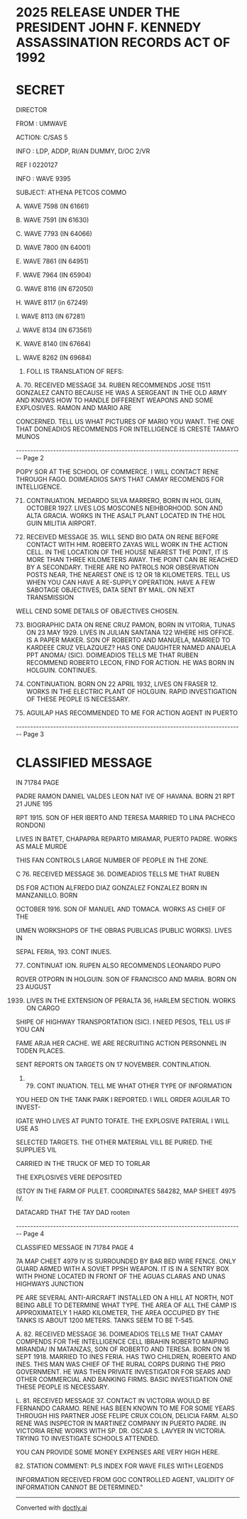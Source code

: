 # 2025 RELEASE UNDER THE PRESIDENT JOHN F. KENNEDY ASSASSINATION RECORDS ACT OF 1992

# SECRET

DIRECTOR

FROM : UMWAVE

ACTION: C/SAS 5

INFO : LDP, ADDP, RI/AN DUMMY, D/OC 2/VR

REF I 0220127

INFO : WAVE 9395

SUBJECT: ATHENA PETCOS COMMO

A. WAVE 7598 (IN 61661)

B. WAVE 7591 (IN 61630)

C. WAVE 7793 (IN 64066)

D. WAVE 7800 (IN 64001)

E. WAVE 7861 (IN 64951)

F. WAVE 7964 (IN 65904)

G. WAVE 8116 (IN 672050)

H. WAVE 8117 (in 67249)

I. WAVE 8113 (IN 67281)

J. WAVE 8134 (IN 673561)

K. WAVE 8140 (IN 67664)

L. WAVE 8262 (IN 69684)

1. FOLL IS TRANSLATION OF REFS:

A. 70. RECEIVED MESSAGE 34. RUBEN RECOMMENDS JOSE 11511 GONZALEZ CANTO BECAUSE HE WAS A SERGEANT IN THE OLD ARMY AND KNOWS HOW TO HANDLE DIFFERENT WEAPONS AND SOME EXPLOSIVES. RAMON AND MARIO ARE

CONCERNED. TELL US WHAT PICTURES OF MARIO YOU WANT. THE ONE THAT DONEADIOS RECOMMENDS FOR INTELLIGENCE IS CRESTE TAMAYO MUNOS


-------------------------------------------------------------------------------- Page 2

POPY SOR AT THE SCHOOL OF COMMERCE. I WILL CONTACT RENE THROUGH FAGO.
DOIMEADIOS SAYS THAT CAMAY RECOMENDS FOR INTELLIGENCE.

71. CONTINUATION. MEDARDO SILVA MARRERO, BORN IN HOL GUIN, OCTOBER 1927. LIVES LOS MOSCONES NEIHBORHOOD. SON AND ALTA GRACIA. WORKS IN THE ASALT PLANT LOCATED IN THE HOL GUIN MILITIA AIRPORT.

72. RECEIVED MESSAGE 35. WILL SEND BIO DATA ON RENE BEFORE CONTACT WITH HIM. ROBERTO ZAYAS WILL WORK IN THE ACTION CELL. IN THE LOCATION OF THE HOUSE NEAREST THE POINT, IT IS MORE THAN THREE KILOMETERS AWAY. THE POINT CAN BE REACHED BY A SECONDARY. THERE ARE NO PATROLS NOR OBSERVATION POSTS NEAR, THE NEAREST ONE IS 12 OR 18 KILOMETERS. TELL US WHEN YOU CAN HAVE A RE-SUPPLY OPERATION. HAVE A FEW SABOTAGE OBJECTIVES, DATA SENT BY MAIL. ON NEXT TRANSMISSION

WELL CEND SOME DETAILS OF OBJECTIVES CHOSEN.

73. BIOGRAPHIC DATA ON RENE CRUZ PAMON, BORN IN VITORIA, TUNAS ON 23 MAY 1929. LIVES IN JULIAN SANTANA 122 WHERE HIS OFFICE. IS A PAPER MAKER. SON OF ROBERTO AND MANUELA, MARRIED TO KARDEEE CRUZ VELAZQUEZ? HAS ONE DAUGHTER NAMED ANAUELA PPT ANOMA/ (SIC). DOIMEADIOS TELLS ME THAT RUBEN RECOMMEND ROBERTO LECON, FIND FOR ACTION. HE WAS BORN IN HOLGUIN. CONTINUES.

74. CONTINUATION. BORN ON 22 APRIL 1932, LIVES ON FRASER 12. WORKS IN THE ELECTRIC PLANT OF HOLGUIN. RAPID INVESTIGATION OF THESE PEOPLE IS NECESSARY.

75. AGUILAP HAS RECOMMENDED TO ME FOR ACTION AGENT IN PUERTO


-------------------------------------------------------------------------------- Page 3

# CLASSIFIED MESSAGE

IN 71784 PAGE

PADRE RAMON DANIEL VALDES LEON NAT IVE OF HAVANA. BORN 21 RPT 21 JUNE 195

RPT 1915. SON OF HER IBERTO AND TERESA MARRIED TO LINA PACHECO RONDON)

LIVES IN BATET, CHAPAPRA REPARTO MIRAMAR, PUERTO PADRE. WORKS AS MALE MURDE

THIS FAN CONTROLS LARGE NUMBER OF PEOPLE IN THE ZONE.

C 76. RECEIVED MESSAGE 36. DOIMEADIOS TELLS ME THAT RUBEN

DS FOR ACTION ALFREDO DIAZ GONZALEZ FONZALEZ BORN IN MANZANILLO. BORN

OCTOBER 1916. SON OF MANUEL AND TOMACA. WORKS AS CHIEF OF THE

UIMEN WORKSHOPS OF THE OBRAS PUBLICAS (PUBLIC WORKS). LIVES IN

SEPAL FERIA, 193. CONT INUES.

77. CONTINUAT ION. RUPEN ALSO RECOMMENDS LEONARDO PUPO

ROVER OTPORN IN HOLGUIN. SON OF FRANCISCO AND MARIA. BORN ON 23 AUGUST

1939. LIVES IN THE EXTENSION OF PERALTA 36, HARLEM SECTION. WORKS ON CARGO

SHIPE OF HIGHWAY TRANSPORTATION (SIC). I NEED PESOS, TELL US IF YOU CAN

FAME ARJA HER CACHE. WE ARE RECRUITING ACTION PERSONNEL IN TODEN PLACES.

SENT REPORTS ON TARGETS ON 17 NOVEMBER. CONTINLATION.

1. 79. CONT INUATION. TELL ME WHAT OTHER TYPE OF INFORMATION

YOU HEED ON THE TANK PARK I REPORTED. I WILL ORDER AGUILAR TO INVEST-

IGATE WHO LIVES AT PUNTO TOFATE. THE EXPLOSIVE PATERIAL I WILL USE AS

SELECTED TARGETS. THE OTHER MATERIAL VILL BE PURIED. THE SUPPLIES VIL

CARRIED IN THE TRUCK OF MED TO TORLAR

THE EXPLOSIVES VERE DEPOSITED

(STOY IN THE FARM OF PULET. COORDINATES 584282, MAP SHEET 4975 IV.

DATACARD THAT THE TAY DAD rooten


-------------------------------------------------------------------------------- Page 4

CLASSIFIED MESSAGE IN 71784 PAGE 4

7A MAP CHEET 4979 IV IS SURROUNDED BY BAR BED WIRE FENCE. ONLY GUARD ARMED WITH A SOVIET PPSH WEAPON. IT IS IN A SENTRY BOX WITH PHONE LOCATED IN FRONT OF THE AGUAS CLARAS AND UNAS HIGHWAYS JUNCTION

PE ARE SEVERAL ANTI-AIRCRAFT INSTALLED ON A HILL AT NORTH, NOT BEING ABLE TO DETERMINE WHAT TYPE. THE AREA OF ALL THE CAMP IS APPROXIMATELY 1 HARD KILOMETER, THE AREA OCCUPIED BY THE TANKS IS ABOUT 1200 METERS. TANKS SEEM TO BE T-545.

A. 82. RECEIVED MESSAGE 36. DOIMEADIOS TELLS ME THAT CAMAY COMPENDS FOR THE INTELLIGENCE CELL IBRAHIN ROBERTO MAIPING MIRANDA/ IN MATANZAS, SON OF ROBERTO AND TERESA. BORN ON 16 SEPT 1918. MARRIED TO INES FERIA. HAS TWO CHILDREN, ROBERTO AND INES. THIS MAN WAS CHIEF OF THE RURAL CORPS DURING THE PRIO GOVERNMENT. HE WAS THEN PRIVATE INVESTIGATOR FOR SEARS AND OTHER COMMERCIAL AND BANKING FIRMS. BASIC INVESTIGATION ONE THESE PEOPLE IS NECESSARY.

L. 81. RECEIVED MESSAGE 37. CONTACT IN VICTORIA WOULD BE FERNANDO CARAMO. RENE HAS BEEN KNOWN TO ME FOR SOME YEARS THROUGH HIS PARTNER JOSE FELIPE CRUX COLON, DELICIA FARM. ALSO RENE WAS INSPECTOR IN MARTINEZ COMPANY IN PUERTO PADRE. IN VICTORIA RENE WORKS WITH SP. DR. OSCAR S. LAVYER IN VICTORIA. TRYING TO INVESTIGATE SCHOOLS ATTENDED.

YOU CAN PROVIDE SOME MONEY EXPENSES ARE VERY HIGH HERE.

82. STATION COMMENT: PLS INDEX FOR WAVE FILES WITH LEGENDS

INFORMATION RECEIVED FROM GOC CONTROLLED AGENT, VALIDITY OF INFORMATION CANNOT BE DETERMINED."


---
Converted with [doctly.ai](https://doctly.ai)
